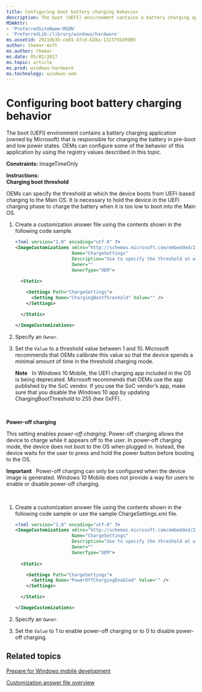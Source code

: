 ```yaml
---
title: Configuring boot battery charging behavior
description: The boot (UEFI) environment contains a battery charging application (owned by Microsoft) that is responsible for charging the battery in pre-boot and low power states.
MSHAttr:
- 'PreferredSiteName:MSDN'
- 'PreferredLib:/library/windows/hardware'
ms.assetid: 2921db35-ce81-47cd-b28a-132379549980
author: themar-msft
ms.author: themar
ms.date: 05/02/2017
ms.topic: article
ms.prod: windows-hardware
ms.technology: windows-oem
---
```


# Configuring boot battery charging behavior


The boot (UEFI) environment contains a battery charging application (owned by Microsoft) that is responsible for charging the battery in pre-boot and low power states. OEMs can configure some of the behavior of this application by using the registry values described in this topic.

<a href="" id="constraints---imagetimeonly"></a>**Constraints:** ImageTimeOnly  

<a href="" id="instructions-"></a>**Instructions:**  
**Charging boot threshold**

OEMs can specify the threshold at which the device boots from UEFI-based charging to the Main OS. It is necessary to hold the device in the UEFI charging phase to charge the battery when it is too low to boot into the Main OS.

1.  Create a customization answer file using the contents shown in the following code sample.

    ```XML
    <?xml version="1.0" encoding="utf-8" ?>  
    <ImageCustomizations xmlns="http://schemas.microsoft.com/embedded/2004/10/ImageUpdate"  
                         Name="ChargeSettings"  
                         Description="Use to specify the threshold at which the device boots from UEFI-based charging to the main OS and to enable power-off charging mode."  
                         Owner=""  
                         OwnerType="OEM"> 
      
      <Static>  

        <Settings Path="ChargeSettings">  
          <Setting Name="ChargingBootThreshold" Value="" />  
        </Settings>  

      </Static>

    </ImageCustomizations>
    ```

2.  Specify an `Owner`.

3.  Set the `Value` to a threshold value between 1 and 10. Microsoft recommends that OEMs calibrate this value so that the device spends a minimal amount of time in the threshold charging mode.

    **Note**  
    In Windows 10 Mobile, the UEFI charging app included in the OS is being deprecated. Microsoft recommends that OEMs use the app published by the SoC vendor. If you use the SoC vendor’s app, make sure that you disable the Windows 10 app by updating ChargingBootThreshold to 255 (hex 0xFF).

     

**Power-off charging**

This setting enables *power-off charging*. Power-off charging allows the device to charge while it appears off to the user. In power-off charging mode, the device does not boot to the OS when plugged in. Instead, the device waits for the user to press and hold the power button before booting to the OS.

**Important**  
Power-off charging can only be configured when the device image is generated. Windows 10 Mobile does not provide a way for users to enable or disable power-off charging.

 

1.  Create a customization answer file using the contents shown in the following code sample or use the sample ChargeSettings.xml file.

    ```XML
    <?xml version="1.0" encoding="utf-8" ?>  
    <ImageCustomizations xmlns="http://schemas.microsoft.com/embedded/2004/10/ImageUpdate"  
                         Name="ChargeSettings"  
                         Description="Use to specify the threshold at which the device boots from UEFI-based charging to the main OS and to enable power-off charging mode."  
                         Owner=""  
                         OwnerType="OEM"> 
      
      <Static>  

        <Settings Path="ChargeSettings">  
          <Setting Name="PowerOffChargingEnabled" Value="" />
        </Settings>  

      </Static>

    </ImageCustomizations>
    ```

2.  Specify an `Owner`.

3.  Set the `Value` to 1 to enable power-off charging or to 0 to disable power-off charging.

## Related topics

[Prepare for Windows mobile development](https://docs.microsoft.com/en-us/windows-hardware/manufacture/mobile/preparing-for-windows-mobile-development)

[Customization answer file overview](https://docs.microsoft.com/en-us/windows-hardware/customize/mobile/mcsf/customization-answer-file)
